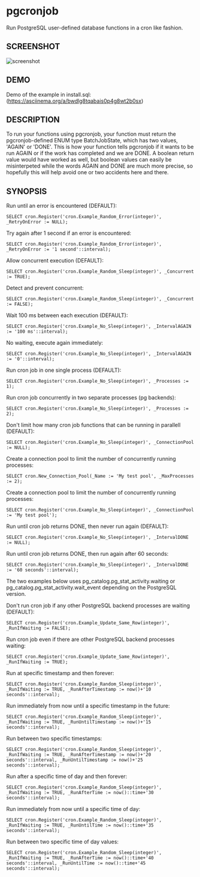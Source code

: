 # pgcronjob

Run PostgreSQL user-defined database functions in a cron like fashion.

## SCREENSHOT

![screenshot](https://raw.githubusercontent.com/trustly/pgcronjob/master/screenshot.png)

## DEMO

Demo of the example in install.sql: (https://asciinema.org/a/bwdlg8tqabais0p4g8wt2b0sx)

## DESCRIPTION

To run your functions using pgcronjob, your function must return the pgcronjob-defined ENUM type BatchJobState, which has two values, 'AGAIN' or 'DONE'.
This is how your function tells pgcronjob if it wants to be run AGAIN or if the work has completed and we are DONE.
A boolean return value would have worked as well, but boolean values can easily be misinterpeted while the words AGAIN and DONE are much more precise,
so hopefully this will help avoid one or two accidents here and there.

## SYNOPSIS

Run until an error is encountered (DEFAULT):
```
SELECT cron.Register('cron.Example_Random_Error(integer)', _RetryOnError := NULL);
```

Try again after 1 second if an error is encountered:
```
SELECT cron.Register('cron.Example_Random_Error(integer)', _RetryOnError := '1 second'::interval);
```

Allow concurrent execution (DEFAULT):
```
SELECT cron.Register('cron.Example_Random_Sleep(integer)', _Concurrent := TRUE);
```

Detect and prevent concurrent:
```
SELECT cron.Register('cron.Example_Random_Sleep(integer)', _Concurrent := FALSE);
```

Wait 100 ms between each execution (DEFAULT):
```
SELECT cron.Register('cron.Example_No_Sleep(integer)', _IntervalAGAIN := '100 ms'::interval);
```

No waiting, execute again immediately:
```
SELECT cron.Register('cron.Example_No_Sleep(integer)', _IntervalAGAIN := '0'::interval);
```

Run cron job in one single process (DEFAULT):
```
SELECT cron.Register('cron.Example_No_Sleep(integer)', _Processes := 1);
```

Run cron job concurrently in two separate processes (pg backends):
```
SELECT cron.Register('cron.Example_No_Sleep(integer)', _Processes := 2);
```

Don't limit how many cron job functions that can be running in parallell (DEFAULT):
```
SELECT cron.Register('cron.Example_No_Sleep(integer)', _ConnectionPool := NULL);
```

Create a connection pool to limit the number of concurrently running processes:
```
SELECT cron.New_Connection_Pool(_Name := 'My test pool', _MaxProcesses := 2);
```

Create a connection pool to limit the number of concurrently running processes:
```
SELECT cron.Register('cron.Example_No_Sleep(integer)', _ConnectionPool := 'My test pool');
```

Run until cron job returns DONE, then never run again (DEFAULT):
```
SELECT cron.Register('cron.Example_No_Sleep(integer)', _IntervalDONE := NULL);
```

Run until cron job returns DONE, then run again after 60 seconds:
```
SELECT cron.Register('cron.Example_No_Sleep(integer)', _IntervalDONE := '60 seconds'::interval);
```

The two examples below uses pg_catalog.pg_stat_activity.waiting or pg_catalog.pg_stat_activity.wait_event depending on the PostgreSQL version.

Don't run cron job if any other PostgreSQL backend processes are waiting (DEFAULT):
```
SELECT cron.Register('cron.Example_Update_Same_Row(integer)', _RunIfWaiting := FALSE);
```

Run cron job even if there are other PostgreSQL backend processes waiting:
```
SELECT cron.Register('cron.Example_Update_Same_Row(integer)', _RunIfWaiting := TRUE);
```
Run at specific timestamp and then forever:
```
SELECT cron.Register('cron.Example_Random_Sleep(integer)', _RunIfWaiting := TRUE, _RunAfterTimestamp := now()+'10 seconds'::interval);
```

Run immediately from now until a specific timestamp in the future:
```
SELECT cron.Register('cron.Example_Random_Sleep(integer)', _RunIfWaiting := TRUE, _RunUntilTimestamp := now()+'15 seconds'::interval);
```

Run between two specific timestamps:
```
SELECT cron.Register('cron.Example_Random_Sleep(integer)', _RunIfWaiting := TRUE, _RunAfterTimestamp := now()+'20 seconds'::interval, _RunUntilTimestamp := now()+'25 seconds'::interval);
```

Run after a specific time of day and then forever:
```
SELECT cron.Register('cron.Example_Random_Sleep(integer)', _RunIfWaiting := TRUE, _RunAfterTime := now()::time+'30 seconds'::interval);
```

Run immediately from now until a specific time of day:
```
SELECT cron.Register('cron.Example_Random_Sleep(integer)', _RunIfWaiting := TRUE, _RunUntilTime := now()::time+'35 seconds'::interval);
```

Run between two specific time of day values:
```
SELECT cron.Register('cron.Example_Random_Sleep(integer)', _RunIfWaiting := TRUE, _RunAfterTime := now()::time+'40 seconds'::interval, _RunUntilTime := now()::time+'45 seconds'::interval);
```
